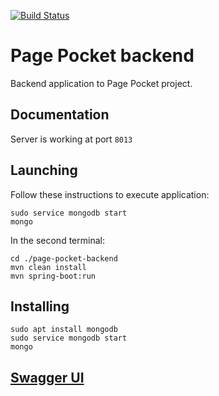 
[![Build Status](https://travis-ci.com/bwnuk/page-pocket-backend.svg?branch=master)](https://travis-ci.com/bwnuk/page-pocket-backend)
# Page Pocket backend
Backend application to Page Pocket project.




## Documentation
Server is working at port `8013`

## Launching
Follow these instructions to execute application:
```
sudo service mongodb start
mongo
```
In the second terminal: 
```
cd ./page-pocket-backend
mvn clean install
mvn spring-boot:run
```

## Installing
```
sudo apt install mongodb
sudo service mongodb start
mongo
```

## [Swagger UI](http://localhost:8013/swagger-ui.html)


